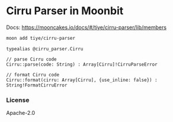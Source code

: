 # Cirru Parser in Moonbit

Docs: https://mooncakes.io/docs/#/tiye/cirru-parser/lib/members

```bash
moon add tiye/cirru-parser
```

```moonbit
typealias @cirru_parser.Cirru

// parse Cirru code
Cirru::parse(code: String) : Array[Cirru]!CirruParseError

// format Cirru code
Cirru::format(cirru: Array[Cirru], {use_inline: false}) : String!FormatCirruError
```

### License

Apache-2.0
